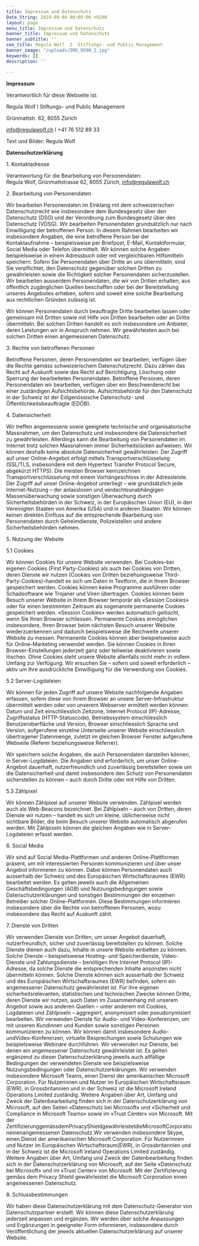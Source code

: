 ```yaml
---
title: Impressum und Datenschutz
Date_String: 2019-09-04 00:00:00 +0200
layout: page
menu_title: Impressum und Datenschutz
banner_title: Impressum und Datenschutz
banner_subtitle: ''
seo_title: Regula Wolf  I  Stiftungs- und Public Management
banner_image: "/uploads/IMG_9590_2.jpg"
keywords: []
description: ''

---
```

**Impressum**

Verantwortlich für diese Webseite ist:

Regula Wolf I Stiftungs- und Public Management

Grünmattstr. 62, 8055 Zürich

[info@regulawolf.ch](mailto:info@regulawolf.ch)  I  +41 76 512 89 33

Text und Bilder: Regula Wolf

**Datenschutzerklärung**

1\. Kontaktadresse

Verantwortung für die Bearbeitung von Personendaten:  
Regula Wolf, Grünmattstrasse 62, 8055 Zürich, info@regulawolf.ch

2\. Bearbeitung von Personendaten

Wir bearbeiten Personendaten im Einklang mit dem schweizerischen Datenschutzrecht wie insbesondere dem Bundesgesetz über den Datenschutz (DSG) und der Verordnung zum Bundesgesetz über den Datenschutz (VDSG). Wir bearbeiten Personendaten grundsätzlich nur nach Einwilligung der betroffenen Person. In diesem Rahmen bearbeiten wir insbesondere Angaben, die eine betroffene Person bei der Kontaktaufnahme – beispielsweise per Briefpost, E-Mail, Kontaktformular, Social Media oder Telefon übermittelt. Wir können solche Angaben beispielsweise in einem Adressbuch oder mit vergleichbaren Hilfsmitteln speichern. Sofern Sie Personendaten über Dritte an uns übermitteln, sind Sie verpflichtet, den Datenschutz gegenüber solchen Dritten zu gewährleisten sowie die Richtigkeit solcher Personendaten sicherzustellen. Wir bearbeiten ausserdem Personendaten, die wir von Dritten erhalten, aus öffentlich zugänglichen Quellen beschaffen oder bei der Bereitstellung unseres Angebotes erheben, sofern und soweit eine solche Bearbeitung aus rechtlichen Gründen zulässig ist.

Wir können Personendaten durch beauftragte Dritte bearbeiten lassen oder gemeinsam mit Dritten sowie mit Hilfe von Dritten bearbeiten oder an Dritte übermitteln. Bei solchen Dritten handelt es sich insbesondere um Anbieter, deren Leistungen wir in Anspruch nehmen. Wir gewährleisten auch bei solchen Dritten einen angemessenen Datenschutz.

3\. Rechte von betroffenen Personen

Betroffene Personen, deren Personendaten wir bearbeiten, verfügen über die Rechte gemäss schweizerischem Datenschutzrecht. Dazu zählen das Recht auf Auskunft sowie das Recht auf Berichtigung, Löschung oder Sperrung der bearbeiteten Personendaten. Betroffene Personen, deren Personendaten wir bearbeiten, verfügen über ein Beschwerderecht bei einer zuständigen Aufsichtsbehörde. Aufsichtsbehörde für den Datenschutz in der Schweiz ist der Eidgenössische Datenschutz- und Öffentlichkeitsbeauftragte (EDÖB).

4\. Datensicherheit

Wir treffen angemessene sowie geeignete technische und organisatorische Massnahmen, um den Datenschutz und insbesondere die Datensicherheit zu gewährleisten. Allerdings kann die Bearbeitung von Personendaten im Internet trotz solchen Massnahmen immer Sicherheitslücken aufweisen. Wir können deshalb keine absolute Datensicherheit gewährleisten. Der Zugriff auf unser Online-Angebot erfolgt mittels Transportverschlüsselung (SSL/TLS, insbesondere mit dem Hypertext Transfer Protocol Secure, abgekürzt HTTPS). Die meisten Browser kennzeichnen Transportverschlüsselung mit einem Vorhängeschloss in der Adressleiste. Der Zugriff auf unser Online-Angebot unterliegt – wie grundsätzlich jede Internet-Nutzung – der anlasslosen und verdachtsunabhängigen Massenüberwachung sowie sonstigen Überwachung durch Sicherheitsbehörden in der Schweiz, in der Europäischen Union (EU), in den Vereinigten Staaten von Amerika (USA) und in anderen Staaten. Wir können keinen direkten Einfluss auf die entsprechende Bearbeitung von Personendaten durch Geheimdienste, Polizeistellen und andere Sicherheitsbehörden nehmen.

5\. Nutzung der Website

5\.1 Cookies

Wir können Cookies für unsere Website verwenden. Bei Cookies–bei eigenen Cookies (First Party-Cookies) als auch bei Cookies von Dritten, deren Dienste wir nutzen (Cookies von Dritten beziehungsweise Third-Party-Cookies)–handelt es sich um Daten in Textform, die in Ihrem Browser gespeichert werden. Cookies können keine Programme ausführen oder Schadsoftware wie Trojaner und Viren übertragen. Cookies können beim Besuch unserer Website in Ihrem Browser temporär als «Session Cookies» oder für einen bestimmten Zeitraum als sogenannte permanente Cookies gespeichert werden. «Session Cookies» werden automatisch gelöscht, wenn Sie Ihren Browser schliessen. Permanente Cookies ermöglichen insbesondere, Ihren Browser beim nächsten Besuch unserer Website wiederzuerkennen und dadurch beispielsweise die Reichweite unserer Website zu messen. Permanente Cookies können aber beispielsweise auch für Online-Marketing verwendet werden. Sie können Cookies in Ihren Browser-Einstellungen jederzeit ganz oder teilweise deaktivieren sowie löschen. Ohne Cookies steht unsere Website allenfalls nicht mehr in vollem Umfang zur Verfügung. Wir ersuchen Sie – sofern und soweit erforderlich – aktiv um Ihre ausdrückliche Einwilligung für die Verwendung von Cookies.

5\.2 Server-Logdateien

Wir können für jeden Zugriff auf unsere Website nachfolgende Angaben erfassen, sofern diese von Ihrem Browser an unsere Server-Infrastruktur übermittelt werden oder von unserem Webserver ermittelt werden können: Datum und Zeit einschliesslich Zeitzone, Internet Protocol (IP)-Adresse, Zugriffsstatus (HTTP-Statuscode), Betriebssystem einschliesslich Benutzeroberfläche und Version, Browser einschliesslich Sprache und Version, aufgerufene einzelne Unterseite unserer Website einschliesslich übertragener Datenmenge, zuletzt im gleichen Browser Fenster aufgerufene Webseite (Referer beziehungsweise Referrer).

Wir speichern solche Angaben, die auch Personendaten darstellen können, in Server-Logdateien. Die Angaben sind erforderlich, um unser Online-Angebot dauerhaft, nutzerfreundlich und zuverlässig bereitstellen sowie um die Datensicherheit und damit insbesondere den Schutz von Personendaten sicherstellen zu können – auch durch Dritte oder mit Hilfe von Dritten.

5\.3 Zählpixel

Wir können Zählpixel auf unserer Website verwenden. Zählpixel werden auch als Web-Beacons bezeichnet. Bei Zählpixeln – auch von Dritten, deren Dienste wir nutzen – handelt es sich um kleine, üblicherweise nicht sichtbare Bilder, die beim Besuch unserer Website automatisch abgerufen werden. Mit Zählpixeln können die gleichen Angaben wie in Server-Logdateien erfasst werden.

6\. Social Media

Wir sind auf Social Media-Plattformen und anderen Online-Plattformen präsent, um mit interessierten Personen kommunizieren und über unser Angebot informieren zu können. Dabei können Personendaten auch ausserhalb der Schweiz und des Europäischen Wirtschaftsraumes (EWR) bearbeitet werden. Es gelten jeweils auch die Allgemeinen Geschäftsbedingungen (AGB) und Nutzungsbedingungen sowie Datenschutzerklärungen und sonstigen Bestimmungen der einzelnen Betreiber solcher Online-Plattformen. Diese Bestimmungen informieren insbesondere über die Rechte von betroffenen Personen, wozu insbesondere das Recht auf Auskunft zählt.

7\. Dienste von Dritten

Wir verwenden Dienste von Dritten, um unser Angebot dauerhaft, nutzerfreundlich, sicher und zuverlässig bereitstellen zu können. Solche Dienste dienen auch dazu, Inhalte in unsere Website einbetten zu können. Solche Dienste – beispielsweise Hosting- und Speicherdienste, Video-Dienste und Zahlungsdienste – benötigen Ihre Internet Protocol (IP)-Adresse, da solche Dienste die entsprechenden Inhalte ansonsten nicht übermitteln können. Solche Dienste können sich ausserhalb der Schweiz und des Europäischen Wirtschaftsraumes (EWR) befinden, sofern ein angemessener Datenschutz gewährleistet ist. Für ihre eigenen sicherheitsrelevanten, statistischen und technischen Zwecke können Dritte, deren Dienste wir nutzen, auch Daten im Zusammenhang mit unserem Angebot sowie aus anderen Quellen – unter anderem mit Cookies, Logdateien und Zählpixeln – aggregiert, anonymisiert oder pseudonymisiert bearbeiten. Wir verwenden Dienste für Audio- und Video-Konferenzen, um mit unseren Kundinnen und Kunden sowie sonstigen Personen kommunizieren zu können. Wir können damit insbesondere Audio-undVideo-Konferenzen, virtuelle Besprechungen sowie Schulungen wie beispielsweise Webinare durchführen. Wir verwenden nur Dienste, bei denen ein angemessener Datenschutz gewährleistet ist. Es gelten ergänzend zu dieser Datenschutzerklärung jeweils auch allfällige Bedingungen der verwendeten Dienste wie beispielsweise Nutzungsbedingungen oder Datenschutzerklärungen. Wir verwenden insbesondere Microsoft Teams, einen Dienst der amerikanischen Microsoft Corporation. Für Nutzerinnen und Nutzer im Europäischen Wirtschaftsraum (EWR), in Grossbritannien und in der Schweiz ist die Microsoft Ireland Operations Limited zuständig. Weitere Angaben über Art, Umfang und Zweck der Datenbearbeitung finden sich in der Datenschutzerklärung von Microsoft, auf den Seiten «Datenschutz bei Microsoft» und «Sicherheit und Compliance in Microsoft Teams» sowie im «Trust Center» von Microsoft. Mit der ZertifizierunggemässdemPrivacyShieldgewährleistetdieMicrosoftCorporationeinenangemessenen Datenschutz.Wir verwenden insbesondere Skype, einen Dienst der amerikanischen Microsoft Corporation. Für Nutzerinnen und Nutzer im Europäischen Wirtschaftsraum(EWR), in Grossbritannien und in der Schweiz ist die Microsoft Ireland Operations Limited zuständig. Weitere Angaben über Art, Umfang und Zweck der Datenbearbeitung finden sich in der Datenschutzerklärung von Microsoft, auf der Seite «Datenschutz bei Microsoft» und im «Trust Center» von Microsoft. Mit der Zertifizierung gemäss dem Privacy Shield gewährleistet die Microsoft Corporation einen angemessenen Datenschutz.

8\. Schlussbestimmungen

Wir haben diese Datenschutzerklärung mit dem Datenschutz-Generator von Datenschutzpartner erstellt. Wir können diese Datenschutzerklärung jederzeit anpassen und ergänzen. Wir werden über solche Anpassungen und Ergänzungen in geeigneter Form informieren, insbesondere durch Veröffentlichung der jeweils aktuellen Datenschutzerklärung auf unserer Website.